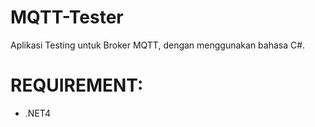 ﻿# MQTT-Tester
Aplikasi Testing untuk Broker MQTT, dengan menggunakan bahasa C#.

# REQUIREMENT:
- .NET4
